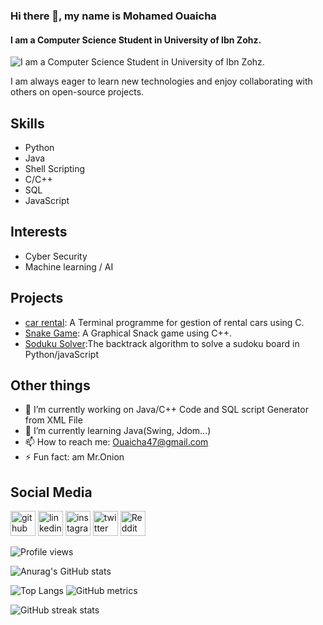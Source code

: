 
### Hi there 👋, my name is Mohamed Ouaicha
#### I am a Computer Science Student in University of Ibn Zohz. 
![I am a Computer Science Student in University of Ibn Zohz. ](https://user-images.githubusercontent.com/10498744/210012254-234538ff-d198-48aa-8964-37e6fd45d227.gif)

I am always eager to learn new technologies and enjoy collaborating with others on open-source projects.

## Skills
- Python
- Java
- Shell Scripting
- C/C++
- SQL
- JavaScript


## Interests
- Cyber Security
- Machine learning / AI

## Projects
- [car rental](https://github.com/bssayla/Projet_Location_Voiture): A Terminal programme for gestion of rental cars using C.
- [Snake Game](https://github.com/bssayla/SnakeGame): A Graphical Snack game using C++.
- [Soduku Solver](https://github.com/bssayla/sudokuSolver):The backtrack algorithm to solve a sudoku board in Python/javaScript

## Other things
- 🔭 I’m currently working on Java/C++  Code and SQL script Generator from XML File 
- 🌱 I’m currently learning Java(Swing, Jdom...)  
- 📫 How to reach me: Ouaicha47@gmail.com 
- ⚡ Fun fact: am Mr.Onion 

## Social Media
[<img src='https://cdn.jsdelivr.net/npm/simple-icons@3.0.1/icons/github.svg' alt='github' height='40'>](https://github.com/bssayla)  [<img src='https://cdn.jsdelivr.net/npm/simple-icons@3.0.1/icons/linkedin.svg' alt='linkedin' height='40'>](https://www.linkedin.com/in/bssayla/)  [<img src='https://cdn.jsdelivr.net/npm/simple-icons@3.0.1/icons/instagram.svg' alt='instagram' height='40'>](https://www.instagram.com/bssayla_/)  [<img src='https://cdn.jsdelivr.net/npm/simple-icons@3.0.1/icons/twitter.svg' alt='twitter' height='40'>](https://twitter.com/bssayla)  [<img src='https://cdn.jsdelivr.net/npm/simple-icons@3.0.1/icons/reddit.svg' alt='Reddit' height='40'>](https://www.reddit.com/user/bssayla)  


![Profile views](https://gpvc.arturio.dev/bssayla)  


![Anurag's GitHub stats](https://github-readme-stats.vercel.app/api?username=bssayla&theme=cobalt)


![Top Langs](https://github-readme-stats.vercel.app/api/top-langs/?username=bssayla&theme=cobalt)
![GitHub metrics](https://metrics.lecoq.io/bssayla)  

![GitHub streak stats](https://streak-stats.demolab.com/?user=bssayla)  




